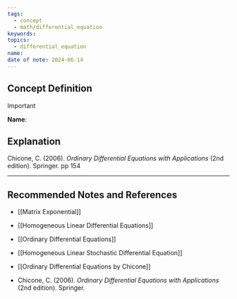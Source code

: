 ```yaml
---
tags:
  - concept
  - math/differential_equation
keywords: 
topics:
  - differential_equation
name: 
date of note: 2024-06-14
---
```


## Concept Definition

>[!important]
>**Name**: 



## Explanation


Chicone, C. (2006). _Ordinary Differential Equations with Applications_ (2nd edition). Springer. pp 154



-----------
##  Recommended Notes and References


- [[Matrix Exponential]]
- [[Homogeneous Linear Differential Equations]]
- [[Ordinary Differential Equations]]

- [[Homogeneous Linear Stochastic Differential Equation]]

- [[Ordinary Differential Equations by Chicone]]
- Chicone, C. (2006). _Ordinary Differential Equations with Applications_ (2nd edition). Springer.